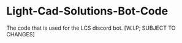 # Light-Cad-Solutions-Bot-Code
The code that is used for the LCS discord bot. [W.I.P; SUBJECT TO CHANGES]
